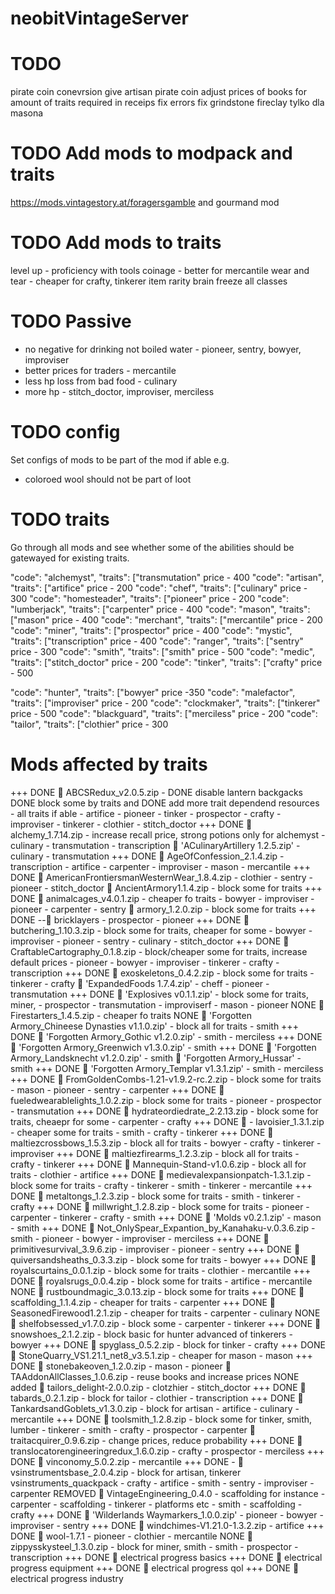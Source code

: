 # neobitVintageServer
# TODO
pirate coin conevrsion
give artisan pirate coin
adjust prices of books for amount of traits required in receips
fix errors
fix grindstone
fireclay tylko dla masona



# TODO Add mods to modpack and traits
https://mods.vintagestory.at/foragersgamble and gourmand mod
# TODO Add mods to traits
level up - proficiency with tools 
coinage - better for mercantile
wear and tear - cheaper for crafty, tinkerer
item rarity
brain freeze
all classes

# TODO Passive
- no negative for drinking not boiled water - pioneer, sentry, bowyer, improviser
- better prices for traders - mercantile
- less hp loss from bad food - culinary
- more hp - stitch_doctor, improviser, merciless

# TODO config
Set configs of mods to be part of the mod if able e.g.
- coloroed wool should not be part of loot

# TODO traits
Go through all mods and see whether some of the abilities should be gatewayed for existing traits.

"code": "alchemyst",   "traits": ["transmutation"      price - 400
"code": "artisan",     "traits": ["artifice"           price - 200
"code": "chef",        "traits": ["culinary"           price - 300
"code": "homesteader", "traits": ["pioneer"            price - 200
"code": "lumberjack",  "traits": ["carpenter"          price - 400
"code": "mason",       "traits": ["mason"              price - 400
"code": "merchant",    "traits": ["mercantile"         price - 200
"code": "miner",       "traits": ["prospector"         price - 400
"code": "mystic",      "traits": ["transcription"      price - 400
"code": "ranger",      "traits": ["sentry"             price - 300
"code": "smith",       "traits": ["smith"              price - 500
"code": "medic",       "traits": ["stitch_doctor"      price - 200
"code": "tinker",      "traits": ["crafty"             price - 500

"code": "hunter",      "traits": ["bowyer"             price -350
"code": "malefactor",  "traits": ["improviser"         price - 200
"code": "clockmaker",  "traits": ["tinkerer"           price - 500
"code": "blackguard",  "traits": ["merciless"          price - 200
"code": "tailor",      "traits": ["clothier"           price - 300

# Mods affected by traits
+++ DONE  ABCSRedux_v2.0.5.zip - 
    DONE disable lantern backgacks
    DONE block some by traits and 
    DONE add more trait dependend resources - all traits if able
        - artifice
        - pioneer
        - tinker
        - prospector
        - crafty
        - improviser
        - tinkerer
        - clothier
        - stitch_doctor
+++ DONE  alchemy_1.7.14.zip - increase recall price, strong potions only for alchemyst
    - culinary
    - transmutation
    - transcription
 'ACulinaryArtillery 1.2.5.zip'
    - culinary
    - transmutation
+++ DONE  AgeOfConfession_2.1.4.zip
    - transcription
    - artifice
    - carpenter
    - improviser
    - mason
    - mercantile
+++ DONE  AmericanFrontiersmanWesternWear_1.8.4.zip
    - clothier
    - sentry
    - pioneer
    - stitch_doctor
 AncientArmory1.1.4.zip - block some for traits
+++ DONE  animalcages_v4.0.1.zip - cheaper fo traits
    - bowyer
    - improviser
    - pioneer
    - carpenter
    - sentry
 armory_1.2.0.zip - block some for traits
+++ DONE -- bricklayers
    - prospector
    - pioneer
+++ DONE  butchering_1.10.3.zip - block some for traits, cheaper for some
    - bowyer
    - improviser
    - pioneer
    - sentry
    - culinary
    - stitch_doctor
+++ DONE  CraftableCartography_0.1.8.zip - block/cheaper some for traits, increase default prices
    - pioneer
    - bowyer
    - improviser
    - tinkerer
    - crafty
    - transcription
+++ DONE  exoskeletons_0.4.2.zip - block some for traits
    - tinkerer
    - crafty
 'ExpandedFoods 1.7.4.zip'
    - cheff
    - pioneer
    - transmutation
+++ DONE  'Explosives v0.1.1.zip' - block some for traits, miner, 
    - prospector
    - transmutation
    - improviserf
    - mason
    - pioneer
NONE  Firestarters_1.4.5.zip - cheaper fo traits
NONE  'Forgotten Armory_Chineese Dynasties v1.1.0.zip' - block all for traits
    - smith
+++ DONE  'Forgotten Armory_Gothic v1.2.0.zip'
    - smith
    - merciless
+++ DONE  'Forgotten Armory_Greenwich v1.3.0.zip'
    - smith
+++ DONE  'Forgotten Armory_Landsknecht v1.2.0.zip'
    - smith
 'Forgotten Armory_Hussar'
    - smith
+++ DONE  'Forgotten Armory_Templar v1.3.1.zip'
    - smith
    - merciless
+++ DONE  FromGoldenCombs-1.21-v1.9.2-rc.2.zip - block some for traits
    - mason
    - pioneer
    - sentry
    - carpenter
+++ DONE  fueledwearablelights_1.0.2.zip - block some for traits
    - pioneer
    - prospector
    - transmutation
+++ DONE  hydrateordiedrate_2.2.13.zip - block some for traits, cheaepr for some
    - carpenter
    - crafty
+++ DONE  - lavoisier_1.3.1.zip - cheaper some for traits
    - smith
    - crafty
    - tinkerer
+++ DONE  maltiezcrossbows_1.5.3.zip - block all for traits
    - bowyer
    - crafty
    - tinkerer
    - improviser
+++ DONE  maltiezfirearms_1.2.3.zip - block all for traits
    - crafty
    - tinkerer
+++ DONE  Mannequin-Stand-v1.0.6.zip - block all for traits
    - clothier
    - artifice
+++ DONE  medievalexpansionpatch-1.3.1.zip - block some for traits
    - crafty
    - tinkerer
    - smith
    - tinkerer
    - mercantile
+++ DONE  metaltongs_1.2.3.zip - block some for traits
    - smith
    - tinkerer
    - crafty
+++ DONE  millwright_1.2.8.zip - block some for traits
    - pioneer
    - carpenter
    - tinkerer
    - crafty
    - smith
+++ DONE  'Molds v0.2.1.zip'
    - mason
    - smith
+++ DONE  Not_OnlySpear_Expantion_by_Kanahaku-v.0.3.6.zip
    - smith
    - pioneer
    - bowyer
    - improviser
    - merciless
+++ DONE  primitivesurvival_3.9.6.zip
    - improviser
    - pioneer
    - sentry
+++ DONE  quiversandsheaths_0.3.3.zip - block some for traits
    - bowyer
+++ DONE  royalscurtains_0.0.1.zip - block some for traits
    - clothier
    - mercantile
+++ DONE  royalsrugs_0.0.4.zip - block some for traits
    - artifice
    - mercantile
NONE  rustboundmagic_3.0.13.zip - block some for traits
+++ DONE  scaffolding_1.1.4.zip - cheaper for traits
    - carpenter
+++ DONE  SeasonedFirewood1.2.1.zip - cheaper for traits
    - carpenter
    - culinary
NONE  shelfobsessed_v1.7.0.zip - block some
    - carpenter
    - tinkerer
+++ DONE  snowshoes_2.1.2.zip - block basic for hunter advanced of tinkerers
    - bowyer
+++ DONE  spyglass_0.5.2.zip - block for tinker
    - crafty
+++ DONE  StoneQuarry_VS1.21.1_net8_v3.5.1.zip - cheaper for mason
    - mason
+++ DONE  stonebakeoven_1.2.0.zip
    - mason
    - pioneer
 TAAddonAllClasses_1.0.6.zip - reuse books and increase prices
NONE added  tailors_delight-2.0.0.zip
    - clotzhier
    - stitch_doctor
+++ DONE  tabards_0.2.1.zip - block for tailor
    - clothier
    - transcription
+++ DONE  TankardsandGoblets_v1.3.0.zip - block for artisan
    - artifice
    - culinary
    - mercantile
+++ DONE  toolsmith_1.2.8.zip - block some for tinker, smith, lumber
    - tinkerer
    - smith
    - crafty
    - prospector
    - carpenter
 traitacquirer_0.9.6.zip - change prices, reduce probability
+++ DONE  translocatorengineeringredux_1.6.0.zip
    - crafty
    - prospector
    - merciless
+++ DONE  vinconomy_5.0.2.zip
    - mercantile
+++ DONE -  vsinstrumentsbase_2.0.4.zip - block for artisan, tinkerer
    vsinstruments_quackpack
    - crafty
    - artifice
    - smith
    - sentry
    - improviser
    - carpenter
REMOVED  VintageEngineering_0.4.0 - scaffolding for instance
    - carpenter - scaffolding
    - tinkerer - platforms etc
    - smith - scaffolding
    - crafty
+++ DONE  'Wilderlands Waymarkers_1.0.0.zip'
    - pioneer
    - bowyer
    - improviser
    - sentry
+++ DONE  windchimes-V1.21.0-1.3.2.zip
    - artifice
+++ DONE  wool-1.7.1
    - pioneer
    - clothier
    - mercantile
NONE  zippysskysteel_1.3.0.zip - block for miner, smith
    - smith
    - prospector
    - transcription
+++ DONE  electrical progress basics
+++ DONE  electrical progress equipment
+++ DONE  electrical progress qol
+++ DONE  electrical progress industry



